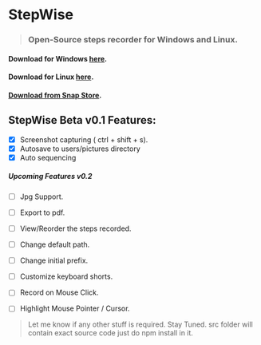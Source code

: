 # StepWise

>### Open-Source steps recorder for Windows and Linux.

#### Download for Windows [here](https://app.box.com/s/yr1k4ja9xh1041teab7d0ewv1sixk674).

#### Download for Linux [here](https://app.box.com/s/tw9omcu3oaui3qapz8f5l0gjksys1cye).
#### [Download from Snap Store](https://snapcraft.io/stepwise).

## StepWise Beta v0.1 Features:

- [x] Screenshot capturing ( ctrl + shift + s).
- [x] Autosave to users/pictures directory
- [x] Auto sequencing

##### Upcoming Features v0.2

- [ ] Jpg Support.
- [ ] Export to pdf.
- [ ] View/Reorder the steps recorded.
- [ ] Change default path.
- [ ] Change initial prefix.
- [ ] Customize keyboard shorts.
- [ ] Record on Mouse  Click.
- [ ] Highlight Mouse Pointer / Cursor.


> Let me know if any other stuff is required. Stay Tuned.
> src folder will contain exact source code just do npm install in it.

